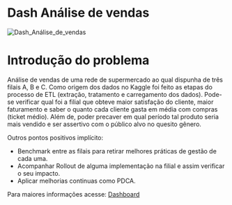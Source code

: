 # Dash Análise de vendas

![Dash_Análise_de_vendas](Dash_análise_vendas.png)

# Introdução do problema

Análise de vendas de uma rede de supermercado ao qual dispunha de três filais A, B e C. Como origem dos dados no Kaggle foi feito as etapas do processo de ETL (extração, tratamento e carregamento dos dados). Pode-se verificar qual foi a filial que obteve maior satisfação do cliente, maior faturamento e saber o quanto cada cliente gasta em média com compras (ticket médio). Além de, poder precaver em qual período tal produto seria mais vendido e ser assertivo com o público alvo no quesito gênero.

Outros pontos positivos implícito:

- Benchmark entre as filais para retirar melhores práticas de gestão de cada uma.
- Acompanhar Rollout de alguma implementação na filial e assim verificar o seu impacto.
- Aplicar melhorias continuas como PDCA.


Para maiores informações acesse: [Dashboard](https://app.powerbi.com/view?r=eyJrIjoiZjFlYTg0OTYtZjAxMy00ZDJjLThmYTEtNDZiZWM2ZGQyNmMzIiwidCI6ImVmMDhmOTQ4LTMzNzItNDA2OC1hZTVkLTg3M2FhODViZTk5NCJ9)
